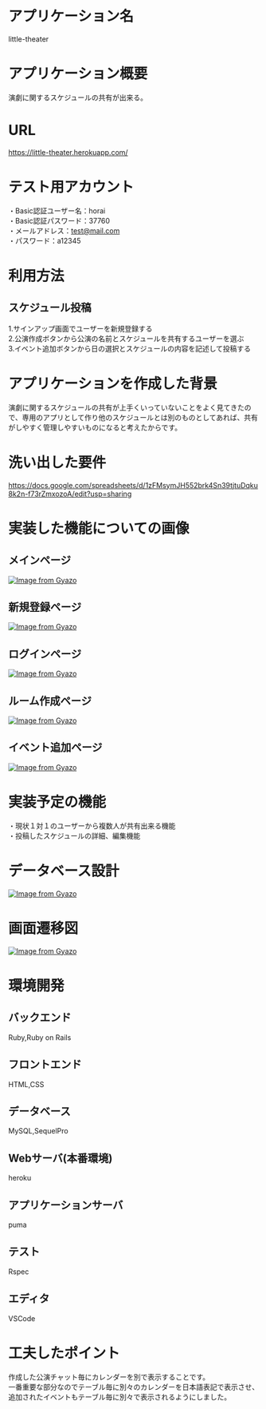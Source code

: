 # アプリケーション名
little-theater

# アプリケーション概要
演劇に関するスケジュールの共有が出来る。

# URL
https://little-theater.herokuapp.com/

# テスト用アカウント
・Basic認証ユーザー名：horai  
・Basic認証パスワード：37760   
・メールアドレス：test@mail.com  
・パスワード：a12345

# 利用方法
## スケジュール投稿
1.サインアップ画面でユーザーを新規登録する  
2.公演作成ボタンから公演の名前とスケジュールを共有するユーザーを選ぶ  
3.イベント追加ボタンから日の選択とスケジュールの内容を記述して投稿する

# アプリケーションを作成した背景
演劇に関するスケジュールの共有が上手くいっていないことをよく見てきたので、専用のアプリとして作り他のスケジュールとは別のものとしてあれば、共有がしやすく管理しやすいものになると考えたからです。

# 洗い出した要件
https://docs.google.com/spreadsheets/d/1zFMsymJH552brk4Sn39tjtuDqku8k2n-f73rZmxozoA/edit?usp=sharing
# 実装した機能についての画像
## メインページ
[![Image from Gyazo](https://i.gyazo.com/c4c1d11861474bac97bd817c664d30cd.png)](https://gyazo.com/c4c1d11861474bac97bd817c664d30cd)

## 新規登録ページ
[![Image from Gyazo](https://i.gyazo.com/fa1f5547f94ff376a7a9ab1be5f679dd.png)](https://gyazo.com/fa1f5547f94ff376a7a9ab1be5f679dd)

## ログインページ
[![Image from Gyazo](https://i.gyazo.com/4f7d77f1ac1f72a42d1d42d58cd6e90a.png)](https://gyazo.com/4f7d77f1ac1f72a42d1d42d58cd6e90a)

## ルーム作成ページ
[![Image from Gyazo](https://i.gyazo.com/b8122bdf221d29dd6a17e029842247ea.png)](https://gyazo.com/b8122bdf221d29dd6a17e029842247ea)

## イベント追加ページ
[![Image from Gyazo](https://i.gyazo.com/6fec39485e5a9a483e761705ff71c283.png)](https://gyazo.com/6fec39485e5a9a483e761705ff71c283)


# 実装予定の機能
・現状１対１のユーザーから複数人が共有出来る機能  
・投稿したスケジュールの詳細、編集機能
# データベース設計
[![Image from Gyazo](https://i.gyazo.com/51bec80dfa3cebd45c406fd3192161c8.png)](https://gyazo.com/51bec80dfa3cebd45c406fd3192161c8)
# 画面遷移図
[![Image from Gyazo](https://i.gyazo.com/583dda487785c35f6da5b465c62654de.png)](https://gyazo.com/583dda487785c35f6da5b465c62654de)

# 環境開発
## バックエンド
Ruby,Ruby on Rails
## フロントエンド
HTML,CSS
## データベース
MySQL,SequelPro
## Webサーバ(本番環境)
heroku
## アプリケーションサーバ
puma
## テスト
Rspec
## エディタ
VSCode

# 工夫したポイント
作成した公演チャット毎にカレンダーを別で表示することです。  
一番重要な部分なのでテーブル毎に別々のカレンダーを日本語表記で表示させ、追加されたイベントもテーブル毎に別々で表示されるようにしました。